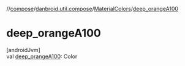 //[compose](../../../index.md)/[danbroid.util.compose](../index.md)/[MaterialColors](index.md)/[deep_orangeA100](deep_orange-a100.md)

# deep_orangeA100

[androidJvm]\
val [deep_orangeA100](deep_orange-a100.md): Color
